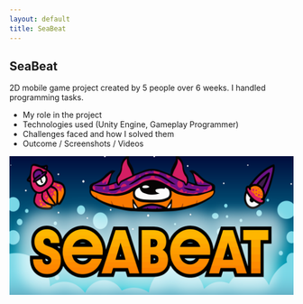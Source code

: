 ```yaml
---
layout: default
title: SeaBeat
---
```


<div id="project-detail">
  <h2>SeaBeat</h2>

  <p>
    2D mobile game project created by 5 people over 6 weeks. I handled programming tasks.
  </p>

  <p>
    <ul>
      <li>My role in the project</li>
      <li>Technologies used (Unity Engine, Gameplay Programmer)</li>
      <li>Challenges faced and how I solved them</li>
      <li>Outcome / Screenshots / Videos</li>
    </ul>
  </p>

  <img src="/assets/images/Seabeat_cover.png" alt="SeaBeat Cover">
</div>
